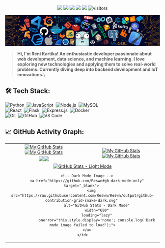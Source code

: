 <p align="center">
    <a href="https://github.com/Reswn/Reswn"><img src="https://img.shields.io/badge/status-updating-brightgreen.svg"></a>
    <a href="https://github.com/python/cpython"><img src="https://img.shields.io/badge/Python-3.11-FF1493.svg"></a>
    <a href="https://github.com/Reswn/Reswn/graphs/contributors"><img src="https://img.shields.io/github/contributors/Reswn/Reswn?color=blue"></a>
    <a href="https://github.com/Reswn"><img src="https://img.shields.io/github/stars/Reswn"></a>
    <a href="https://github.com/Reswn/Reswn/network/members"><img src="https://img.shields.io/github/forks/Reswn/Reswn.svg?color=blue&logo=github"></a>
    <img src="https://visitor-badge.laobi.icu/badge?page_id=Reswn.Reswn" alt="visitors"/>
</p>

[![](./src/header_.png)](#)

> <b>Hi, I'm Reni Kartika! An enthusiastic developer passionate about web development, data science, and machine learning. I love exploring new technologies and applying them to solve real-world problems. Currently diving deep into backend development and IoT innovations.</b>\

## 🛠️ Tech Stack:
![Python](https://img.shields.io/badge/-Python-555?style=flat&logo=python)&nbsp;
![JavaScript](https://img.shields.io/badge/-JavaScript-555?style=flat&logo=javascript)&nbsp;
![Node.js](https://img.shields.io/badge/-Node.js-555?style=flat&logo=node.js)&nbsp;
![MySQL](https://img.shields.io/badge/-MySQL-555?style=flat&logo=mysql&logoColor=fff)&nbsp;\
![React](https://img.shields.io/badge/-React-555?style=flat&logo=react)&nbsp;
![Flask](https://img.shields.io/badge/-Flask-555?style=flat&logo=flask)&nbsp;
![Express.js](https://img.shields.io/badge/-Express.js-555?style=flat&logo=express)&nbsp;
![Docker](https://img.shields.io/badge/-Docker-555?style=flat&logo=Docker)\
![Git](https://img.shields.io/badge/-Git-555?style=flat&logo=git)&nbsp;
![GitHub](https://img.shields.io/badge/-GitHub-555?style=flat&logo=github)&nbsp;
![VS Code](https://img.shields.io/badge/-VS%20Code-555?style=flat&logo=visual-studio-code&logoColor=007ACC)&nbsp;

## 📈 GitHub Activity Graph:
<table>
    <tr>
        <td align="center"><a href="https://github.com/Reswn#gh-light-mode-only"><img src="https://github-readme-stats.vercel.app/api?username=Reswn&show_icons=true&theme=default&include_all_commits=true#gh-light-mode-only" alt="My GitHub Stats"/></a><a href="https://github.com/Reswn#gh-dark-mode-only"><img src="https://github-readme-stats.vercel.app/api?username=Reswn&show_icons=true&theme=tokyonight&include_all_commits=true#gh-dark-mode-only" alt="My GitHub Stats"/></a></td>
        <td rowspan="2" align="center"><a href="https://github.com/Reswn#gh-light-mode-only"><img src="https://github-readme-stats.vercel.app/api/top-langs/?username=Reswn&theme=default&langs_count=8#gh-light-mode-only" alt="My GitHub Stats"/></a><a href="https://github.com/Reswn#gh-dark-mode-only"><img src="https://github-readme-stats.vercel.app/api/top-langs/?username=Reswn&theme=tokyonight&langs_count=8#gh-dark-mode-only" alt="My GitHub Stats"/></a></td>
    </tr>
    <tr>
        <td align="center"><a href="https://github.com/Reswn#gh-light-mode-only"><img src="https://github-readme-streak-stats.herokuapp.com/?user=Reswn&theme=default"/></a><a href="https://github.com/Reswn#gh-dark-mode-only"><img src="https://github-readme-streak-stats.herokuapp.com/?user=Reswn&theme=tokyonight"/></a></td>
    </tr>
<tr>
    <td colspan="2" align="center">
        <!-- Light Mode Image -->
        <a href="https://github.com/Reswn#gh-light-mode-only" target="_blank"> 
            <img src="https://raw.githubusercontent.com/Reswn/Reswn/output/github-contribution-grid-snake-default.svg" 
                 alt="GitHub Stats - Light Mode"
                 width="600"
                 loading="lazy"
                 onerror="this.style.display='none'; console.log('Light mode image failed to load');">
        </a>

        <!-- Dark Mode Image -->
        <a href="https://github.com/Reswn#gh-dark-mode-only" target="_blank"> 
            <img src="https://raw.githubusercontent.com/Reswn/Reswn/output/github-contribution-grid-snake-dark.svg" 
                 alt="GitHub Stats - Dark Mode"
                 width="600"
                 loading="lazy"
                 onerror="this.style.display='none'; console.log('Dark mode image failed to load');">
        </a>
    </td>
</tr>
</table>
